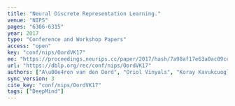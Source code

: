 ```yaml
---
title: "Neural Discrete Representation Learning."
venue: "NIPS"
pages: "6306-6315"
year: 2017
type: "Conference and Workshop Papers"
access: "open"
key: "conf/nips/OordVK17"
ee: "https://proceedings.neurips.cc/paper/2017/hash/7a98af17e63a0ac09ce2e96d03992fbc-Abstract.html"
url: "https://dblp.org/rec/conf/nips/OordVK17"
authors: ["A\u00e4ron van den Oord", "Oriol Vinyals", "Koray Kavukcuoglu"]
sync_version: 3
cite_key: "conf/nips/OordVK17"
tags: ["DeepMind"]
---
```

